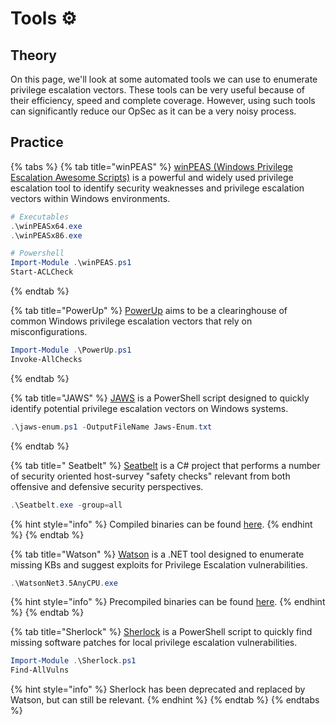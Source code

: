 # Tools ⚙️

## Theory

On this page, we'll look at some automated tools we can use to enumerate privilege escalation vectors. These tools can be very useful because of their efficiency, speed and complete coverage. However, using such tools can significantly reduce our OpSec as it can be a very noisy process.

## Practice

{% tabs %}
{% tab title="winPEAS" %}
[winPEAS (Windows Privilege Escalation Awesome Scripts)](https://github.com/carlospolop/PEASS-ng/tree/master/winPEAS) is a powerful and widely used privilege escalation tool to identify security weaknesses and privilege escalation vectors within Windows environments.

```powershell
# Executables
.\winPEASx64.exe
.\winPEASx86.exe 

# Powershell
Import-Module .\winPEAS.ps1
Start-ACLCheck
```
{% endtab %}

{% tab title="PowerUp" %}
[PowerUp](https://github.com/PowerShellMafia/PowerSploit/blob/master/Privesc/PowerUp.ps1) aims to be a clearinghouse of common Windows privilege escalation vectors that rely on misconfigurations.

```powershell
Import-Module .\PowerUp.ps1
Invoke-AllChecks
```
{% endtab %}

{% tab title="JAWS" %}
[JAWS](https://github.com/411Hall/JAWS) is a PowerShell script designed to quickly identify potential privilege escalation vectors on Windows systems.

```powershell
.\jaws-enum.ps1 -OutputFileName Jaws-Enum.txt
```
{% endtab %}

{% tab title=" Seatbelt" %}
[Seatbelt](https://github.com/GhostPack/Seatbelt) is a C# project that performs a number of security oriented host-survey "safety checks" relevant from both offensive and defensive security perspectives.

```powershell
.\Seatbelt.exe -group=all
```

{% hint style="info" %}
Compiled binaries can be found [here](https://github.com/r3motecontrol/Ghostpack-CompiledBinaries).
{% endhint %}
{% endtab %}

{% tab title="Watson" %}
[Watson](https://github.com/rasta-mouse/Watson) is a .NET tool designed to enumerate missing KBs and suggest exploits for Privilege Escalation vulnerabilities.

```powershell
.\WatsonNet3.5AnyCPU.exe
```

{% hint style="info" %}
Precompiled binaries can be found [here](https://github.com/carlospolop/winPE/tree/master/binaries/watson).
{% endhint %}
{% endtab %}

{% tab title="Sherlock" %}
[Sherlock](https://github.com/rasta-mouse/Sherlock) is a PowerShell script to quickly find missing software patches for local privilege escalation vulnerabilities.

```powershell
Import-Module .\Sherlock.ps1
Find-AllVulns
```

{% hint style="info" %}
Sherlock has been deprecated and replaced by Watson, but can still be relevant.
{% endhint %}
{% endtab %}
{% endtabs %}
